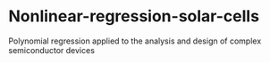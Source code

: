 # Nonlinear-regression-solar-cells
Polynomial regression applied to the analysis and design of complex semiconductor devices
